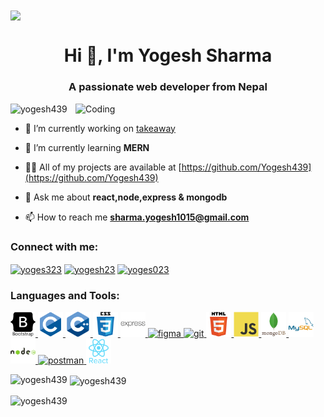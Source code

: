 <img align="center" width="1000"  src="https://media1.giphy.com/headers/GitHub/w8ZJLtJbmuph.gif"/>
<h1 align="center">Hi 👋, I'm Yogesh Sharma</h1>
<h3 align="center">A passionate web developer from Nepal</h3>
<img align="right" alt="Coding" width="400"  src="https://media1.tenor.com/m/Vqi0JRefMbEAAAAC/scorpio-sign.gif"/>

<p align="left"> <img src="https://komarev.com/ghpvc/?username=yogesh439&label=Profile%20views&color=0e75b6&style=flat" alt="yogesh439" /> </p>

- 🔭 I’m currently working on [takeaway](https://github.com/kaylinkhanal/takeaway.git)

- 🌱 I’m currently learning **MERN**

- 👨‍💻 All of my projects are available at [https://github.com/Yogesh439](https://github.com/Yogesh439)

- 💬 Ask me about **react,node,express & mongodb**

- 📫 How to reach me **sharma.yogesh1015@gmail.com**

<h3 align="left">Connect with me:</h3>
<p align="left">
<a href="https://linkedin.com/in/yoges323" target="blank"><img align="center" src="https://raw.githubusercontent.com/rahuldkjain/github-profile-readme-generator/master/src/images/icons/Social/linked-in-alt.svg" alt="yoges323" height="30" width="40" /></a>
<a href="https://fb.com/yogesh23" target="blank"><img align="center" src="https://raw.githubusercontent.com/rahuldkjain/github-profile-readme-generator/master/src/images/icons/Social/facebook.svg" alt="yogesh23" height="30" width="40" /></a>
<a href="https://instagram.com/yoges023" target="blank"><img align="center" src="https://raw.githubusercontent.com/rahuldkjain/github-profile-readme-generator/master/src/images/icons/Social/instagram.svg" alt="yoges023" height="30" width="40" /></a>
</p>

<h3 align="left">Languages and Tools:</h3>
<p align="left"> <a href="https://getbootstrap.com" target="_blank" rel="noreferrer"> <img src="https://raw.githubusercontent.com/devicons/devicon/master/icons/bootstrap/bootstrap-plain-wordmark.svg" alt="bootstrap" width="40" height="40"/> </a> <a href="https://www.cprogramming.com/" target="_blank" rel="noreferrer"> <img src="https://raw.githubusercontent.com/devicons/devicon/master/icons/c/c-original.svg" alt="c" width="40" height="40"/> </a> <a href="https://www.w3schools.com/cpp/" target="_blank" rel="noreferrer"> <img src="https://raw.githubusercontent.com/devicons/devicon/master/icons/cplusplus/cplusplus-original.svg" alt="cplusplus" width="40" height="40"/> </a> <a href="https://www.w3schools.com/css/" target="_blank" rel="noreferrer"> <img src="https://raw.githubusercontent.com/devicons/devicon/master/icons/css3/css3-original-wordmark.svg" alt="css3" width="40" height="40"/> </a> <a href="https://expressjs.com" target="_blank" rel="noreferrer"> <img src="https://raw.githubusercontent.com/devicons/devicon/master/icons/express/express-original-wordmark.svg" alt="express" width="40" height="40"/> </a> <a href="https://www.figma.com/" target="_blank" rel="noreferrer"> <img src="https://www.vectorlogo.zone/logos/figma/figma-icon.svg" alt="figma" width="40" height="40"/> </a> <a href="https://git-scm.com/" target="_blank" rel="noreferrer"> <img src="https://www.vectorlogo.zone/logos/git-scm/git-scm-icon.svg" alt="git" width="40" height="40"/> </a> <a href="https://www.w3.org/html/" target="_blank" rel="noreferrer"> <img src="https://raw.githubusercontent.com/devicons/devicon/master/icons/html5/html5-original-wordmark.svg" alt="html5" width="40" height="40"/> </a> <a href="https://developer.mozilla.org/en-US/docs/Web/JavaScript" target="_blank" rel="noreferrer"> <img src="https://raw.githubusercontent.com/devicons/devicon/master/icons/javascript/javascript-original.svg" alt="javascript" width="40" height="40"/> </a> <a href="https://www.mongodb.com/" target="_blank" rel="noreferrer"> <img src="https://raw.githubusercontent.com/devicons/devicon/master/icons/mongodb/mongodb-original-wordmark.svg" alt="mongodb" width="40" height="40"/> </a> <a href="https://www.mysql.com/" target="_blank" rel="noreferrer"> <img src="https://raw.githubusercontent.com/devicons/devicon/master/icons/mysql/mysql-original-wordmark.svg" alt="mysql" width="40" height="40"/> </a> <a href="https://nodejs.org" target="_blank" rel="noreferrer"> <img src="https://raw.githubusercontent.com/devicons/devicon/master/icons/nodejs/nodejs-original-wordmark.svg" alt="nodejs" width="40" height="40"/> </a> <a href="https://postman.com" target="_blank" rel="noreferrer"> <img src="https://www.vectorlogo.zone/logos/getpostman/getpostman-icon.svg" alt="postman" width="40" height="40"/> </a> <a href="https://reactjs.org/" target="_blank" rel="noreferrer"> <img src="https://raw.githubusercontent.com/devicons/devicon/master/icons/react/react-original-wordmark.svg" alt="react" width="40" height="40"/> </a> </p>

<p><img align="left" src="https://github-readme-stats.vercel.app/api/top-langs?username=yogesh439&show_icons=true&locale=en&layout=compact" alt="yogesh439" /></p>

<p>&nbsp;<img align="center" src="https://github-readme-stats.vercel.app/api?username=yogesh439&show_icons=true&locale=en" alt="yogesh439" /></p>

<p><img align="center" src="https://github-readme-streak-stats.herokuapp.com/?user=yogesh439&" alt="yogesh439" /></p>
